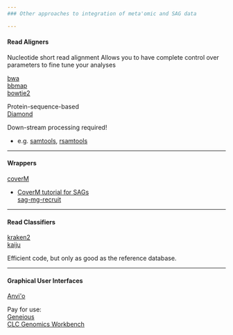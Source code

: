 ```yaml
---
### Other approaches to integration of meta'omic and SAG data

---
```

#### Read Aligners

Nucleotide short read alignment
Allows you to have complete control over parameters to fine tune your analyses  

[bwa](https://bio-bwa.sourceforge.net/)  
[bbmap](https://jgi.doe.gov/data-and-tools/software-tools/bbtools/bb-tools-user-guide/bbmap-guide/)  
[bowtie2](https://bowtie-bio.sourceforge.net/bowtie2/manual.shtml)  

Protein-sequence-based  
[Diamond](https://github.com/bbuchfink/diamond)

Down-stream processing required!  
* e.g. [samtools](http://www.htslib.org/), [rsamtools](https://bioconductor.org/packages/release/bioc/html/Rsamtools.html)  



---
#### Wrappers  
[coverM](https://github.com/wwood/CoverM)  
* [CoverM tutorial for SAGs](https://github.com/Bigelow-SCG-Course/Day3AM_read_recruitment)  
[sag-mg-recruit](https://github.com/BigelowLab/sag-mg-recruit/tree/master)  

---
#### Read Classifiers  
[kraken2](https://ccb.jhu.edu/software/kraken/)  
[kaiju](https://github.com/bioinformatics-centre/kaiju)  

Efficient code, but only as good as the reference database.  

---
#### Graphical User Interfaces  

[Anvi'o](https://merenlab.org/tutorials/single-cell-genomics/)  

Pay for use:  
[Geneious](https://www.geneious.com/)  
[CLC Genomics Workbench](https://digitalinsights.qiagen.com/products-overview/discovery-insights-portfolio/qiagen-clc-genomics/?cmpid=QDI_GA_CLC&gclid=CjwKCAjwjMiiBhA4EiwAZe6jQxh5YJco-eviIbnR9rxBRq0rY8BRgkDAtBvEj9_xinXavzufSWdWwxoCtH8QAvD_BwE)  

